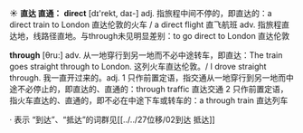 ☀ <span class="category">**直达 直通：**</span>
<span class="vocabulary">**direct**</span> [dɪ'rekt, daɪ-] 
<span class="definition">adj. 指旅程中间不停的，即直达的：</span>a direct train to London 直达伦敦的火车 / a direct flight 直飞航班 <span class="definition">adv. 指旅程直达地，线路径直地。与through未见明显差别：</span>to go direct to London 直达伦敦

<span class="vocabulary">**through**</span> [θru:] 
<span class="definition">adv. 从一地穿行到另一地而不必中途转车，即直达：</span>The train goes straight through to London. 这列火车直达伦敦。/ I drove straight through. 我一直开过来的。<span class="definition">adj. 1 只作前置定语，指交通从一地穿行到另一地而中途不必停止的，即直达的、直通的：</span>through traffic 直达交通 <span class="definition">2 只作前置定语，指火车直达的、直通的，即不必在中途下车或转车的：</span>a through train 直达列车

· 表示 “到达”、“抵达”的词群见[[../../27位移/02到达 抵达]]
